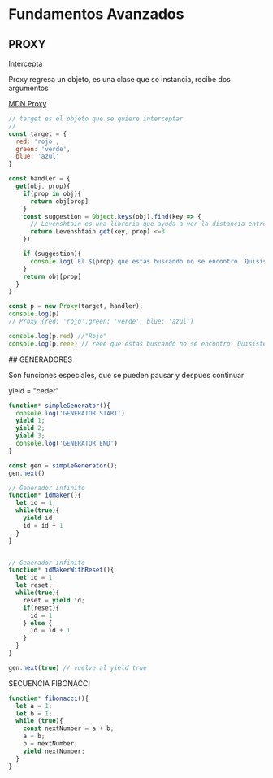 # Fundamentos Avanzados

## PROXY

Intercepta 

Proxy regresa un objeto, es una clase que se instancia, recibe dos argumentos

[MDN Proxy](https://developer.mozilla.org/es/docs/Web/JavaScript/Reference/Global_Objects/Proxy)

```js
// target es el objeto que se quiere interceptar
// 
const target = {
  red: 'rojo',
  green: 'verde',
  blue: 'azul'
}

const handler = {
  get(obj, prop){
    if(prop in obj){
      return obj[prop]
    }
    const suggestion = Object.keys(obj).find(key => {
      // Levenshtain es una libreria que ayuda a ver la distancia entre strings
      return Levenshtain.get(key, prop) <=3
    })

    if (suggestion){
      console.log(`El ${prop} que estas buscando no se encontro. Quisiste decir ${suggestion}?`)
    }
    return obj[prop]    
  }
}

const p = new Proxy(target, handler);
console.log(p)
// Proxy {red: 'rojo',green: 'verde', blue: 'azul'}

console.log(p.red) //"Rojo"
console.log(p.reee) // reee que estas buscando no se encontro. Quisiste decir red?
```

## GENERADORES

Son funciones especiales, que se pueden pausar y despues continuar

yield = "ceder"

```js
function* simpleGenerator(){
  console.log('GENERATOR START')
  yield 1;
  yield 2;
  yield 3;
  console.log('GENERATOR END')
}

const gen = simpleGenerator();
gen.next()

// Generador infinito
function* idMaker(){
  let id = 1;
  while(true){
    yield id;
    id = id + 1
  }
}


// Generador infinito
function* idMakerWithReset(){
  let id = 1;
  let reset;
  while(true){
    reset = yield id;
    if(reset){
      id = 1
    } else {
      id = id + 1
    }
  }
}

gen.next(true) // vuelve al yield true

```

SECUENCIA FIBONACCI

```js
function* fibonacci(){
  let a = 1;
  let b = 1;
  while (true){
    const nextNumber = a + b;
    a = b;
    b = nextNumber;
    yield nextNumber;
  }
}